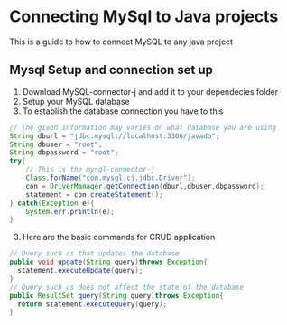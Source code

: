 # Connecting MySql to Java projects
This is a guide to how to connect MySQL to any java project

## Mysql Setup and connection set up
1. Download MySQL-connector-j and add it to your dependecies folder
2. Setup your MySQL database
3. To establish the database connection you have to this
```java
// The given information may varies on what database you are using
String dburl = "jdbc:mysql://localhost:3306/javadb";
String dbuser = "root";
String dbpassword = "root";
try{
    // This is the mysql-connector-j 
    Class.forName("com.mysql.cj.jdbc.Driver");
    con = DriverManager.getConnection(dburl,dbuser,dbpassword);
    statement = con.createStatement();
} catch(Exception e){
    System.err.println(e);
}
```
3. Here are the basic commands for CRUD application
```java
// Query such as that updates the database
public void update(String query)throws Exception{
  statement.executeUpdate(query);
}
// Query such as does not affect the state of the database
public ResultSet query(String query)throws Exception{
  return statement.executeQuery(query);
}
```
